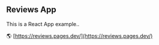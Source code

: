 ## Reviews App

This is a React App example..

🌎 [https://reviews.pages.dev/](https://reviews.pages.dev/)
